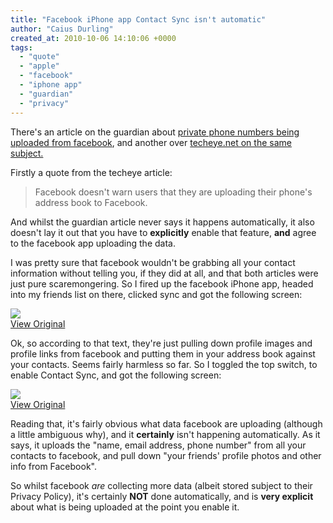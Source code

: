 ```yaml
---
title: "Facebook iPhone app Contact Sync isn't automatic"
author: "Caius Durling"
created_at: 2010-10-06 14:10:06 +0000
tags:
  - "quote"
  - "apple"
  - "facebook"
  - "iphone app"
  - "guardian"
  - "privacy"
---
```


There's an article on the guardian about [private phone numbers being uploaded from facebook][guardian_article], and another over [techeye.net on the same subject.][techeye]

[guardian_article]: http://www.guardian.co.uk/technology/blog/2010/oct/06/facebook-privacy-phone-numbers-upload
[techeye]: http://www.techeye.net/security/facebook-takes-and-stores-data-numbers-from-your-iphone

Firstly a quote from the techeye article:

> Facebook doesn't warn users that they are uploading their phone's address book to Facebook.

And whilst the guardian article never says it happens automatically, it also doesn't lay it out that you have to **explicitly** enable that feature, **and** agree to the facebook app uploading the data.

I was pretty sure that facebook wouldn't be grabbing all your contact information without telling you, if they did at all, and that both articles were just pure scaremongering. So I fired up the facebook iPhone app, headed into my friends list on there, clicked sync and got the following screen:

![](http://farm5.static.flickr.com/4148/5056619687_973ae660cc_d.jpg)  
[View Original](http://www.flickr.com/photos/caius/5056619687/)

Ok, so according to that text, they're just pulling down profile images and profile links from facebook and putting them in your address book against your contacts. Seems fairly harmless so far. So I toggled the top switch, to enable Contact Sync, and got the following screen:

![](http://farm5.static.flickr.com/4145/5056697193_252e954ec3_d.jpg)  
[View Original](http://www.flickr.com/photos/caius/5056697193/)

Reading that, it's fairly obvious what data facebook are uploading (although a little ambiguous why), and it **certainly** isn't happening automatically. As it says, it uploads the "name, email address, phone number" from all your contacts to facebook, and pull down "your friends' profile photos and other info from Facebook".

So whilst facebook *are* collecting more data (albeit stored subject to their Privacy Policy), it's certainly **NOT** done automatically, and is **very explicit** about what is being uploaded at the point you enable it.

